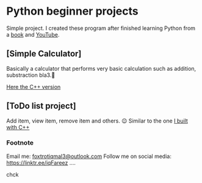 # Python beginner projects

Simple project. I created these program after finished learning Python from a [book](https://inventwithpython.com/) and [YouTube](https://www.youtube.com/playlist?list=PLlrxD0HtieHhS8VzuMCfQD4uJ9yne1mE6).

## [Simple Calculator]

Basically a calculator that performs very basic calculation such as addition, substraction bla3.:grimacing:

[Here the C++ version](https://github.com/fareezMaple/cpp_Project/tree/master/simple%20calculator)

## [ToDo list project]

Add item, view item, remove item and others. :wink:
Similar to the one [I built with C++](https://github.com/fareezMaple/cpp_Project/tree/master/todoList)

### Footnote

Email me: foxtrotiqmal3@outlook.com
Follow me on social media: https://linktr.ee/iqFareez
....

chck
